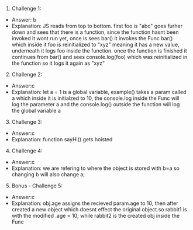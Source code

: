 1. Challenge 1:

- Answer: b
- Explanation:
  JS reads from top to bottom. first foo is "abc" goes furher down and sees that there is a function, since the function hasnt been invoked it wont run yet, once is sees bar() it invokes the Func bar() which inside it foo is reinitialized to "xyz" meaning it has a new value, underneath it logs foo inside the function. once the function is finished it continues from bar() and sees console.log(foo) which was reinitialized in the function so it logs it again as "xyz"

2. Challenge 2:

- Answer:c
- Explanation:
  let a = 1 is a global variable, example() takes a param called a which inside it is initialzed to 10, the console.log inside the Func will log the parameter a and the console.log() outside the function will log the global variable a

3. Challenge 3:

- Answer:c
- Explanation:
  function sayHi() gets hoisted

4. Challenge 4:

- Answer:c
- Explanation:
  we are refering to where the object is stored with b=a so changing b will also change a;

5. Bonus - Challenge 5:

- Answer:c
- Explanation:
  obj.age assigns the recieved param.age to 10, then after created a new object which doesnt effect the original object.so rabbit1 is with the modified .age = 10; while rabbit2 is the created obj inside the Func
